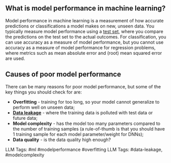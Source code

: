 **What is model performance in machine learning?**
--------------------------------------------------

Model performance in machine learning is a measurement of how accurate predictions or classifications a model makes on new, unseen data. You typically measure model performance using a [test set](https://www.hopsworks.ai/dictionary/test-set), where you compare the predictions on the test set to the actual outcomes. For classification, you can use accuracy as a measure of model performance, but you cannot use accuracy as a measure of model performance for regression problems, where metrics such as mean absolute error and (root) mean squared error are used.

**Causes of poor model performance**
------------------------------------

There can be many reasons for poor model performance, but some of the key things you should check for are:

* **Overfitting** - training for too long, so your model cannot generalize to perform well on unseen data;
* [**Data leakage**](https://www.hopsworks.ai/dictionary/data-leakage) - where the training data is polluted with test data or future data;
* **Model complexity** - has the model too many parameters compared to the number of training samples (a rule-of-thumb is that you should have 1 training sample for each model parameter/weight for DNNs);
* **Data quality** - is the data quality high enough?

LLM Tags:  #ml #modelperformance #overfitting
LLM Tags:  #data-leakage, #modelcomplexity
